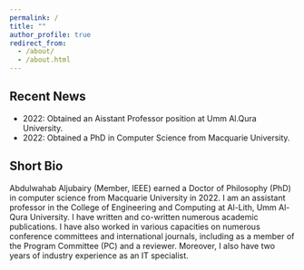 ```yaml
---
permalink: /
title: ""
author_profile: true
redirect_from: 
  - /about/
  - /about.html
---
```

Recent News
-----------
- 2022: Obtained an Aisstant Professor position at Umm Al.Qura University.
- 2022: Obtained a PhD in Computer Science from Macquarie University. 


Short Bio
---------
Abdulwahab Aljubairy (Member, IEEE) earned a Doctor of Philosophy (PhD) in computer science from Macquarie University in 2022. I am an assistant professor in the College of Engineering and Computing at Al-Lith, Umm Al-Qura University. I have written and co-written numerous academic publications. I have also worked in various capacities on numerous conference committees and international journals, including as a member of the Program Committee (PC) and a reviewer. Moreover, I also have two years of industry experience as an IT specialist.
